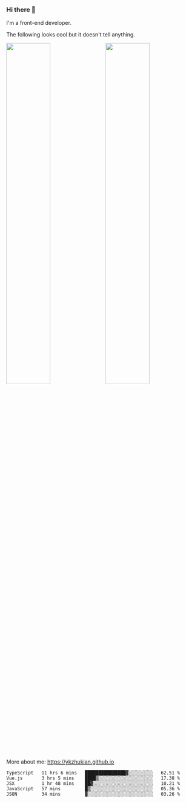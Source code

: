 ### Hi there 👋

I'm a front-end developer.

The following looks cool but it doesn't tell anything.

[<img align="right" width="48%" src="https://github-readme-stats.vercel.app/api?username=ykzhukian&show_icons=true&theme=dracula">](https://github.com/anuraghazra/github-readme-stats)

[<img width="48%" src="https://github-readme-stats.vercel.app/api/top-langs/?username=ykzhukian&layout=compact&theme=dracula">](https://github.com/anuraghazra/github-readme-stats)

More about me: 
https://ykzhukian.github.io

<!--START_SECTION:waka-->
```text
TypeScript   11 hrs 6 mins   ███████████████▓░░░░░░░░░   62.51 % 
Vue.js       3 hrs 5 mins    ████▒░░░░░░░░░░░░░░░░░░░░   17.38 % 
JSX          1 hr 48 mins    ██▓░░░░░░░░░░░░░░░░░░░░░░   10.21 % 
JavaScript   57 mins         █▒░░░░░░░░░░░░░░░░░░░░░░░   05.36 % 
JSON         34 mins         ▓░░░░░░░░░░░░░░░░░░░░░░░░   03.26 % 
```
<!--END_SECTION:waka-->
